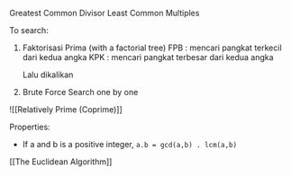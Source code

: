Greatest Common Divisor 
Least Common Multiples


To search:
1. Faktorisasi Prima (with a factorial tree)
   FPB : mencari pangkat terkecil dari kedua angka
   KPK : mencari pangkat terbesar dari kedua angka
   
   Lalu dikalikan
2. Brute Force
   Search one by one

![[Relatively Prime (Coprime)]]

Properties:
- If a and b is a positive integer,
  `a.b = gcd(a,b) . lcm(a,b)`

[[The Euclidean Algorithm]]
